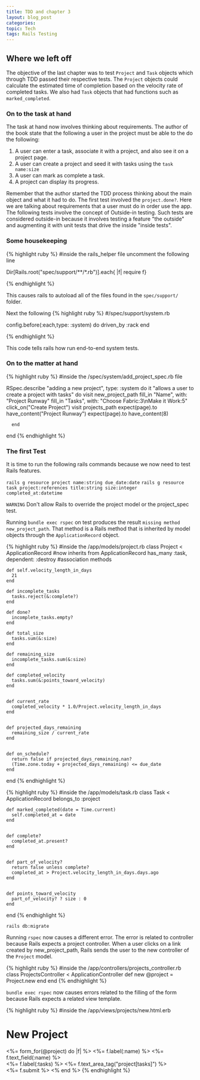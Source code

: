 ```yaml
---
title: TDD and chapter 3
layout: blog_post
categories:
topic: Tech
tags: Rails Testing
---
```


## Where we left off

The objective of the last chapter was to test `Project` and `Task` objects which through TDD passed their respective tests. The `Project` objects could calculate the estimated time of completion based on the velocity rate of completed tasks. We also had `Task` objects that had functions such as `marked_completed`.


### On to the task at hand

The task at hand now involves thinking about requirements. The author of the book state that the following a user in the project must be able to the do the following:

1. A user can enter a task, associate it with a project, and also see it on a project page.
2. A user can create a project and seed it with tasks using the `task name:size`
3. A user can mark as complete a task.
4. A project can display its progress.


Remember that the author started the TDD process thinking about the main object and what it had to do. The first test involved the `project.done?`. Here we are talking about requirements that a user must do in order use the app. The following tests involve the concept of Outside-in testing. Such tests are considered outside-in because it involves testing a feature "the outside" and augmenting it with unit tests that drive the inside "inside tests".

### Some housekeeping


{% highlight ruby %}
  #inside the rails_helper file uncomment the following line

  Dir[Rails.root("spec/support/\*\*/\*.rb")].each{ |f| require f}

{% endhighlight %}

This causes rails to autoload all of the files found in the `spec/support/` folder.

Next the following
{% highlight ruby %}
  #/spec/support/system.rb

  config.before(:each,type: :system) do
    driven_by :rack
  end

{% endhighlight %}

This code tells rails how run end-to-end system tests.


### On to the matter at hand

{% highlight ruby %}
  #inside the /spec/system/add_project_spec.rb file

  RSpec.describe "adding a new project", type: :system do
      it "allows a user to create a project with tasks" do
        visit new_project_path
        fill_in "Name", with: "Project Runway"
        fill_in "Tasks", with: "Choose Fabric:3\nMake it Work:5"
        click_on("Create Project")
        visit projects_path
        expect(page).to have_content("Project Runway")
        expect(page).to have_content(8)


      end

  end
{% endhighlight %}


### The first Test

It is time to run the following rails commands because we now need to test Rails features.

`rails g resource project name:string due_date:date`
`rails g resource task project:references title:string size:integer completed_at:datetime`

`WARNING` Don't allow Rails to override the project model or the project_spec test.

Running `bundle exec rspec` on test produces the result `missing method new_project_path`. That method is a Rails method that is inherited by model objects through the `ApplicationRecord` object.

{% highlight ruby %}
  #inside the /app/models/project.rb
  class Project < ApplicationRecord #now inherits from ApplicationRecord
    has_many :task, dependent: :destroy #association methods
 
    def self.velocity_length_in_days
      21
    end

    def incomplete_tasks
      tasks.reject(&:complete?)
    end

    def done?
      incomplete_tasks.empty?
    end

    def total_size
      tasks.sum(&:size)
    end

    def remaining_size
      incomplete_tasks.sum(&:size)
    end

    def completed_velocity
      tasks.sum(&:points_toward_velocity)
    end


    def current_rate
      completed_velocity * 1.0/Project.velocity_length_in_days
    end


    def projected_days_remaining
      remaining_size / current_rate
    end


    def on_schedule?
      return false if projected_days_remaining.nan?
      (Time.zone.today + projected_days_remaining) <= due_date
    end



  end
{% endhighlight %}



{% highlight ruby %}
  #inside the /app/models/task.rb
  class Task < ApplicationRecord
    belongs_to :project

    def marked_completed(date = Time.current)
      self.completed_at = date
    end


    def complete?
      completed_at.present?
    end


    def part_of_velocity?
      return false unless complete?
      completed_at > Project.velocity_length_in_days.days.ago
    end


    def points_toward_velocity
      part_of_velocity? ? size : 0
    end

  end
{% endhighlight %}

`rails db:migrate`

Running `rspec` now causes a different error. The error is related to controller because Rails expects a project controller. When a user clicks on a link created by new_project_path, Rails sends the user to the new controller of the `Project` model.


{% highlight ruby %}
  #inside the /app/controllers/projects_controller.rb
  class ProjectsController < ApplicationController
    def new
      @project = Project.new
    end
  end
{% endhighlight %}

`bundle exec rspec` now causes errors related to the filling of the form because Rails expects a related view template.



{% highlight ruby %}
  #inside the /app/views/projects/new.html.erb

  <h1> New Project</h1>
  <%= form_for(@project) do |f| %>
    <%= f.label(:name) %>
      <%= f.text_field(:name) %>
    <br />
      <%= f.label(:tasks) %>
      <%= f.text_area_tag("project[tasks]") %>
    <br />
      <%= f.submit %>   
  <% end %>
{% endhighlight %}
